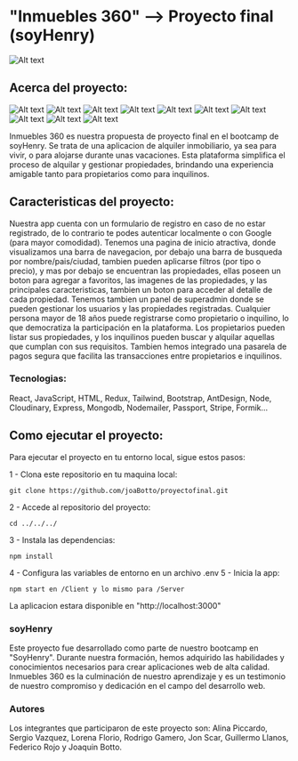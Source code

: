 # "Inmuebles 360" --> Proyecto final (soyHenry)

![Alt text](Client/src/assets/img/logo.png)

## Acerca del proyecto:

![Alt text](Client/src/assets/Readme/bootstrap.jpeg)
![Alt text](Client/src/assets/Readme/CSS.png)
![Alt text](Client/src/assets/Readme/HTML.png)
![Alt text](Client/src/assets/Readme/JS.png)
![Alt text](Client/src/assets/Readme/mongodb.png)
![Alt text](Client/src/assets/Readme/node.png)
![Alt text](Client/src/assets/Readme/react.png)
![Alt text](Client/src/assets/Readme/redux.png)
![Alt text](Client/src/assets/Readme/tail.png)
![Alt text](Client/src/assets/Readme/formik.png)

Inmuebles 360 es nuestra propuesta de proyecto final en el bootcamp de soyHenry. Se trata de una aplicacion de alquiler inmobiliario, ya sea para vivir, o para alojarse durante unas vacaciones. Esta plataforma simplifica el proceso de alquilar y gestionar propiedades, brindando una experiencia amigable tanto para propietarios como para inquilinos.

## Caracteristicas del proyecto:

Nuestra app cuenta con un formulario de registro en caso de no estar registrado, de lo contrario te podes autenticar localmente o con Google (para mayor comodidad). Tenemos una pagina de inicio atractiva, donde visualizamos una barra de navegacion, por debajo una barra de busqueda por nombre/pais/ciudad, tambien pueden aplicarse filtros (por tipo o precio), y mas por debajo se encuentran las propiedades, ellas poseen un boton para agregar a favoritos, las imagenes de las propiedades, y las principales caracteristicas, tambien un boton para acceder al detalle de cada propiedad.
Tenemos tambien un panel de superadmin donde se pueden gestionar los usuarios y las propiedades registradas.
Cualquier persona mayor de 18 años puede registrarse como propietario o inquilino, lo que democratiza la participación en la plataforma. Los propietarios pueden listar sus propiedades, y los inquilinos pueden buscar y alquilar aquellas que cumplan con sus requisitos. Tambien hemos integrado una pasarela de pagos segura que facilita las transacciones entre propietarios e inquilinos.

### Tecnologias:

React, JavaScript, HTML, Redux, Tailwind, Bootstrap, AntDesign, Node, Cloudinary, Express, Mongodb, Nodemailer, Passport, Stripe, Formik...

## Como ejecutar el proyecto:

Para ejecutar el proyecto en tu entorno local, sigue estos pasos:

1 - Clona este repositorio en tu maquina local:

```git
git clone https://github.com/joaBotto/proyectofinal.git
```

2 - Accede al repositorio del proyecto:

```git
cd ../../../
```

3 - Instala las dependencias:

```git
npm install
```

4 - Configura las variables de entorno en un archivo .env
5 - Inicia la app:

```git
npm start en /Client y lo mismo para /Server
```

La aplicacion estara disponible en "http://localhost:3000"

### soyHenry

Este proyecto fue desarrollado como parte de nuestro bootcamp en "SoyHenry". Durante nuestra formación, hemos adquirido las habilidades y conocimientos necesarios para crear aplicaciones web de alta calidad. Inmuebles 360 es la culminación de nuestro aprendizaje y es un testimonio de nuestro compromiso y dedicación en el campo del desarrollo web.

### Autores

Los integrantes que participaron de este proyecto son: Alina Piccardo, Sergio Vazquez, Lorena Florio, Rodrigo Gamero, Jon Scar, Guillermo Llanos, Federico Rojo y Joaquin Botto.
